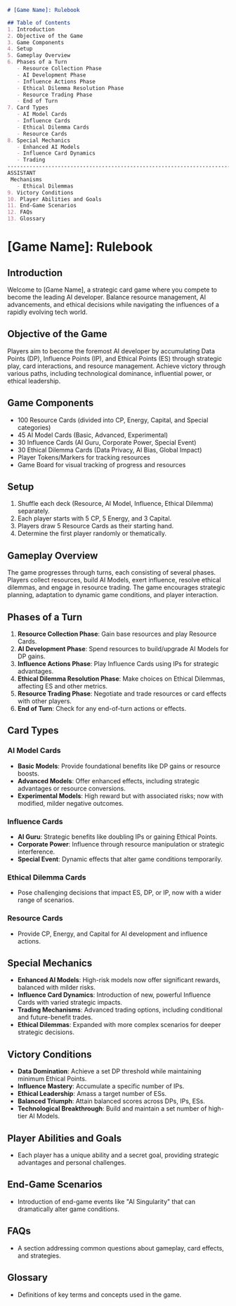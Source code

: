 ```markdown
# [Game Name]: Rulebook

## Table of Contents
1. Introduction
2. Objective of the Game
3. Game Components
4. Setup
5. Gameplay Overview
6. Phases of a Turn
   - Resource Collection Phase
   - AI Development Phase
   - Influence Actions Phase
   - Ethical Dilemma Resolution Phase
   - Resource Trading Phase
   - End of Turn
7. Card Types
   - AI Model Cards
   - Influence Cards
   - Ethical Dilemma Cards
   - Resource Cards
8. Special Mechanics
   - Enhanced AI Models
   - Influence Card Dynamics
   - Trading
--------------------------------------------------------------------------------
ASSISTANT
 Mechanisms
   - Ethical Dilemmas
9. Victory Conditions
10. Player Abilities and Goals
11. End-Game Scenarios
12. FAQs
13. Glossary
```


# [Game Name]: Rulebook

## Introduction
Welcome to [Game Name], a strategic card game where you compete to become the leading AI developer. Balance resource management, AI advancements, and ethical decisions while navigating the influences of a rapidly evolving tech world.

## Objective of the Game
Players aim to become the foremost AI developer by accumulating Data Points (DP), Influence Points (IP), and Ethical Points (ES) through strategic play, card interactions, and resource management. Achieve victory through various paths, including technological dominance, influential power, or ethical leadership.

## Game Components
- 100 Resource Cards (divided into CP, Energy, Capital, and Special categories)
- 45 AI Model Cards (Basic, Advanced, Experimental)
- 30 Influence Cards (AI Guru, Corporate Power, Special Event)
- 30 Ethical Dilemma Cards (Data Privacy, AI Bias, Global Impact)
- Player Tokens/Markers for tracking resources
- Game Board for visual tracking of progress and resources

## Setup
1. Shuffle each deck (Resource, AI Model, Influence, Ethical Dilemma) separately.
2. Each player starts with 5 CP, 5 Energy, and 3 Capital.
3. Players draw 5 Resource Cards as their starting hand.
4. Determine the first player randomly or thematically.

## Gameplay Overview
The game progresses through turns, each consisting of several phases. Players collect resources, build AI Models, exert influence, resolve ethical dilemmas, and engage in resource trading. The game encourages strategic planning, adaptation to dynamic game conditions, and player interaction.

## Phases of a Turn
1. **Resource Collection Phase**: Gain base resources and play Resource Cards.
2. **AI Development Phase**: Spend resources to build/upgrade AI Models for DP gains.
3. **Influence Actions Phase**: Play Influence Cards using IPs for strategic advantages.
4. **Ethical Dilemma Resolution Phase**: Make choices on Ethical Dilemmas, affecting ES and other metrics.
5. **Resource Trading Phase**: Negotiate and trade resources or card effects with other players.
6. **End of Turn**: Check for any end-of-turn actions or effects.

## Card Types
### AI Model Cards
- **Basic Models**: Provide foundational benefits like DP gains or resource boosts.
- **Advanced Models**: Offer enhanced effects, including strategic advantages or resource conversions.
- **Experimental Models**: High reward but with associated risks; now with modified, milder negative outcomes.

### Influence Cards
- **AI Guru**: Strategic benefits like doubling IPs or gaining Ethical Points.
- **Corporate Power**: Influence through resource manipulation or strategic interference.
- **Special Event**: Dynamic effects that alter game conditions temporarily.

### Ethical Dilemma Cards
- Pose challenging decisions that impact ES, DP, or IP, now with a wider range of scenarios.

### Resource Cards
- Provide CP, Energy, and Capital for AI development and influence actions.

## Special Mechanics
- **Enhanced AI Models**: High-risk models now offer significant rewards, balanced with milder risks.
- **Influence Card Dynamics**: Introduction of new, powerful Influence Cards with varied strategic impacts.
- **Trading Mechanisms**: Advanced trading options, including conditional and future-benefit trades.
- **Ethical Dilemmas**: Expanded with more complex scenarios for deeper strategic decisions.

## Victory Conditions
- **Data Domination**: Achieve a set DP threshold while maintaining minimum Ethical Points.
- **Influence Mastery**: Accumulate a specific number of IPs.
- **Ethical Leadership**: Amass a target number of ESs.
- **Balanced Triumph**: Attain balanced scores across DPs, IPs, ESs.
- **Technological Breakthrough**: Build and maintain a set number of high-tier AI Models.

## Player Abilities and Goals
- Each player has a unique ability and a secret goal, providing strategic advantages and personal challenges.

## End-Game Scenarios
- Introduction of end-game events like "AI Singularity" that can dramatically alter game conditions.

## FAQs
- A section addressing common questions about gameplay, card effects, and strategies.

## Glossary
- Definitions of key terms and concepts used in the game.
